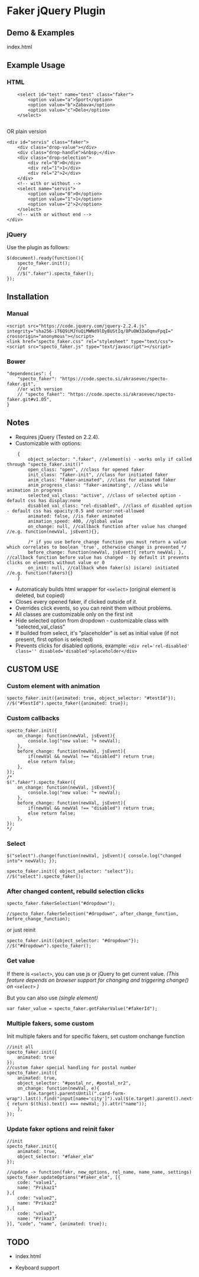 # Faker jQuery Plugin

## Demo & Examples
index.html

## Example Usage

### HTML

```
	<select id="test" name="test" class="faker">
		<option value="a">Šport</option>
		<option value="b">Zabava</option>
		<option value="c">Delo</option>
	</select>
	
```

OR plain version

```
<div id="servis" class="faker">
	<div class="drop-value"></div>
	<div class="drop-handle">&nbsp;</div>
	<div class="drop-selection">
		<div rel="0">0</div>
		<div rel="1">1</div>
		<div rel="2">2</div>
	</div>
	<!-- with or without -->
	<select name="servis">
		<option value="0">0</option>
		<option value="1">1</option>
		<option value="2">2</option>
	</select>
	<!-- with or without end -->
</div>

```

### jQuery

Use the plugin as follows:

```
$(document).ready(function(){
	specto_faker.init(); 
	//or 
	//$(".faker").specto_faker();
});

```

## Installation

### Manual

```
<script src="https://code.jquery.com/jquery-2.2.4.js" integrity="sha256-iT6Q9iMJYuQiMWNd9lDyBUStIq/8PuOW33aOqmvFpqI=" crossorigin="anonymous"></script>
<link href="specto_faker.css" rel="stylesheet" type="text/css">
<script src="specto_faker.js" type="text/javascript"></script>

```

### Bower

```
"dependencies": {
	"specto_faker": "https://code.specto.si/akrasevec/specto-faker.git",
	//or with version
	// "specto_faker": "https://code.specto.si/akrasevec/specto-faker.git#v1.05",
}

```

## Notes

* Requires jQuery (Tested on 2.2.4).
* Customizable with options:

```
    {
		object_selector: ".faker", //element(s) - works only if called through "specto_faker.init()"
		open_class: "open", //class for opened faker
		init_class: "faker-init", //class for initiated faker
		anim_class: "faker-animated", //class for animated faker
		anim_progress_class: "faker-animating", //class while animation in progress
		selected_val_class: "active", //class of selected option - default css has display:none
		disabled_val_class: "rel-disabled", //class of disabled option - default css has opacity:0.5 and cursor:not-allowed
		animated: false, //is faker animated
		animation_speed: 400, //global value
		on_change: null, //callback function after value has changed //e.g. function(newVal, jsEvent){},
		
		/* if you use before_change function you must return a value which correlates to boolean 'true', otherwise change is prevented */
		before_change: function(newVal, jsEvent){ return newVal; }, //callback function before value has changed - by default it prevents clicks on elements without value or 0
		on_init: null, //callback when faker(s) is(are) initiated //e.g. function(fakers){}
	}
```

* Automaticaly builds html wrapper for ```<select>``` (original element is deleted, but copied)
* Closes every opened faker, if clicked outside of it.
* Overrides click events, so you can reinit them without problems.
* All classes are customizable only on the first init
* Hide selected option from dropdown - customizable class with "selected_val_class"
* If builded from select, it's "placeholder" is set as initial value (if not present, first option is selected)
* Prevents clicks for disabled options, example: ```<div rel='rel-disabled' class='' disabled='disabled'>placeholder</div>```


## CUSTOM USE 


### Custom element with animation

```
specto_faker.init({animated: true, object_selector: "#testId"});
//$("#testId").specto_faker({animated: true});

```

### Custom callbacks

```
specto_faker.init({
	on_change: function(newVal, jsEvent){
		console.log("new value: "+ newVal);
	},
	before_change: function(newVal, jsEvent){
		if(newVal && newVal !== "disabled") return true;
		else return false;
	},
});
/*
$(".faker").specto_faker({
	on_change: function(newVal, jsEvent){
		console.log("new value: "+ newVal);
	},
	before_change: function(newVal, jsEvent){
		if(newVal && newVal !== "disabled") return true;
		else return false;
	},
});
*/

```

### Select

```
$("select").change(function(newVal, jsEvent){ console.log("changed into"+ newVal); }); 

specto_faker.init({ object_selector: "select"});
//$("select").specto_faker();

```

### After changed content, rebuild selection clicks

```
specto_faker.fakerSelection("#dropdown");

//specto_faker.fakerSelection("#dropdown", after_change_function, before_change_function);

```

or just reinit

```
specto_faker.init({object_selector: "#dropdown"});
//$("#dropdown").specto_faker();

```

### Get value

If there is ```<select>```, you can use js or jQuery to get current value. 
<i>(This feature depends on browser support for changing and triggering change() on ```<select>``` )</i>

But you can also use <i>(single element)</i>

```
var faker_value = specto_faker.getFakerValue("#fakerId");

```

### Multiple fakers, some custom

Init multiple fakers and for specific fakers, set custom onchange function

```
//init all
specto_faker.init({
	animated: true
});
//custom faker special handling for postal number
specto_faker.init({
	animated: true,
	object_selector: "#postal_nr, #postal_nr2",
	on_change: function(newVal, e){
		$(e.target).parentsUntil(".card-form-wrap").last().find("input[name='city']").val($(e.target).parent().next().find("option").filter(function(){ return $(this).text() === newVal; }).attr("name"));
	},
});

```

### Update faker options and reinit faker


```
//init
specto_faker.init({
	animated: true,
	object_selector: "#faker_elm"
});

//update -> function(fakr, new_options, rel_name, name_name, settings)
specto_faker.updateOptions("#faker_elm", [{
	code: "value1",
	name: "Prikaz1"
},{
	code: "value2",
	name: "Prikaz2"
},{
	code: "value3",
	name: "Prikaz3"
}], "code", "name", {animated: true});

```


## TODO

* index.html

* Keyboard support